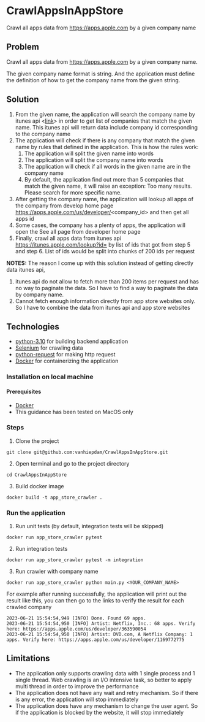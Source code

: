 # CrawlAppsInAppStore
Crawl all apps data from https://apps.apple.com by a given company name

## Problem
Crawl all apps data from https://apps.apple.com by a given company name.

The given company name format is string. 
And the application must define the definition of how to get the company name from the given string.

## Solution
1. From the given name, the application will search the company name by itunes api <[link](https://itunes.apple.com/search?media=software&entity=allArtist&attribute=softwareDeveloper&term=)> in order to get list of companies that match the given name. This itunes api will return data include company id corresponding to the company name
2. The application will check if there is any company that match the given name by rules that defined in the application. This is how the rules work:
   1. The application will split the given name into words
   2. The application will split the company name into words
   3. The application will check if all words in the given name are in the company name
   4. By default, the application find out more than 5 companies that match the given name, it will raise an exception: Too many results. Please search for more specific name.
5. After getting the company name, the application will lookup all apps of the company from develop home page https://apps.apple.com/us/developer/<company_id> and then get all apps id
6. Some cases, the company has a plenty of apps, the application will open the See all page from developer home page
7. Finally, crawl all apps data from itunes api https://itunes.apple.com/lookup?id= by list of ids that got from step 5 and step 6. List of ids would be split into chunks of 200 ids per request

**NOTES:** The reason I come up with this solution instead of getting directly data itunes api, 

1. itunes api do not allow to fetch more than 200 items per request and has no way to paginate the data. So I have to find a way to paginate the data by company name.
2. Cannot fetch enough information directly from app store websites only. So I have to combine the data from itunes api and app store websites

## Technologies
- [python-3.10](https://www.python.org/) for building backend application
- [Selenium](https://www.selenium.dev/) for crawling data
- [python-request](https://docs.python-requests.org/en/latest/) for making http request
- [Docker](https://www.docker.com/) for containerizing the application

### Installation on local machine
#### Prerequisites
- [Docker](https://www.docker.com/)
- This guidance has been tested on MacOS only

### Steps
1. Clone the project
```shell
git clone git@github.com:vanhiepdam/CrawlAppsInAppStore.git
```

2. Open terminal and go to the project directory
```shell
cd CrawlAppsInAppStore
```

3. Build docker image
```shell
docker build -t app_store_crawler .
```

### Run the application
1. Run unit tests (by default, integration tests will be skipped)

```shell
docker run app_store_crawler pytest
```

2. Run integration tests

```shell
docker run app_store_crawler pytest -m integration
```

3. Run crawler with company name
    
```shell
docker run app_store_crawler python main.py <YOUR_COMPANY_NAME>
```

For example after running successfully, the application will print out the result like this, you can then go to the links to verify the result for each crawled company
```shell
2023-06-21 15:54:54,949 [INFO] Done. Found 69 apps.
2023-06-21 15:54:54,950 [INFO] Artist: Netflix, Inc.: 68 apps. Verify here: https://apps.apple.com/us/developer/363590054
2023-06-21 15:54:54,950 [INFO] Artist: DVD.com, A Netflix Company: 1 apps. Verify here: https://apps.apple.com/us/developer/1169772775
```

## Limitations
- The application only supports crawling data with 1 single process and 1 single thread. Web crawling is an I/O intensive task, so better to apply multi thread in order to improve the performance
- The application does not have any wait and retry mechanism. So if there is any error, the application will stop immediately
- The application does have any mechanism to change the user agent. So if the application is blocked by the website, it will stop immediately
